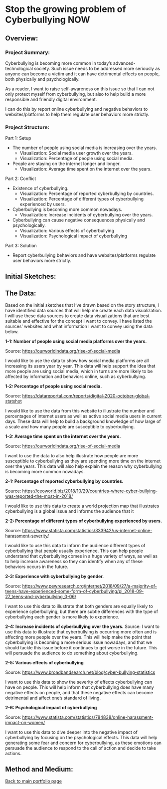 # Stop the growing problem of Cyberbullying NOW
## Overview:
### Project Summary:
Cyberbullying is becoming more common in today’s advanced-technological society. Such issue needs to be addressed more seriously as anyone can become a victim and it can have detrimental effects on people, both physically and psychologically.

As a reader, I want to raise self-awareness on this issue so that I can not only protect myself from cyberbullying, but also to help build a more responsible and friendly digital environment. 

I can do this by report online cyberbullying and negative behaviors to websites/platforms to help them regulate user behaviors more strictly.

### Project Structure:
Part 1: Setup
* The number of people using social media is increasing over the years.
  * Visualization: Social media user growth over the years.
  * Visualization: Percentage of people using social media.
* People are staying on the internet longer and longer. 
  * Visualization: Average time spent on the internet over the years.

Part 2: Conflict
* Existence of cyberbullying.
  * Visualization: Percentage of reported cyberbullying by countries.
  * Visualization: Percentage of different types of cyberbullying experienced by users.
* Cyberbullying is becoming more common nowadays.
  * Visualization: Increase incidents of cyberbullying over the years.
* Cyberbullying can cause negative consequences physically and psychologically.
  * Visualization: Various effects of cyberbullying 
  * Visualization: Psychological impact of cyberbullying

Part 3: Solution
* Report cyberbullying behaviors and have websites/platforms regulate user behaviors more strictly.

## Initial Sketches:



## The Data:
Based on the initial sketches that I’ve drawn based on the story structure, I have identified data sources that will help me create each data visualization. I will use these data sources to create data visualizations that are best suitable and effective for the concept I want to convey. I have listed the sources’ websites and what information I want to convey using the data below.

**1-1: Number of people using social media platforms over the years.**

Source: https://ourworldindata.org/rise-of-social-media

I would like to use the data to show how social media platforms are all increasing its users year by year. This data will help support the idea that more people are using social media, which in turns are more likely to be affected by information and behaviors online, such as cyberbullying.


**1-2: Percentage of people using social media.**

Source: https://datareportal.com/reports/digital-2020-october-global-statshot

I would like to use the data from this website to illustrate the number and percentages of internet users as well as active social media users in current days. These data will help to build a background knowledge of how large of a scale and how many people are susceptible to cyberbullying.


**1-3: Average time spent on the internet over the years.**

Source: https://ourworldindata.org/rise-of-social-media

I want to use the data to also help illustrate how people are more susceptible to cyberbullying as they are spending more time on the internet over the years. This data will also help explain the reason why cyberbullying is becoming more common nowadays.


**2-1: Percentage of reported cyberbullying by countries.**

Source: https://ceoworld.biz/2018/10/29/countries-where-cyber-bullying-was-reported-the-most-in-2018/

I would like to use this data to create a world projection map that illustrates cyberbullying is a global issue and informs the audience that it 


**2-2: Percentage of different types of cyberbullying experienced by users.**

Source: https://www.statista.com/statistics/333942/us-internet-online-harassment-severity/

I would like to use this data to inform the audience different types of cyberbullying that people usually experience. This can help people understand that cyberbullying comes in a huge variety of ways, as well as to help increase awareness so they can identify when any of these behaviors occurs in the future. 


**2-3: Experience with cyberbullying by gender.**

Source: https://www.pewresearch.org/internet/2018/09/27/a-majority-of-teens-have-experienced-some-form-of-cyberbullying/pi_2018-09-27_teens-and-cyberbullying_0-06/

I want to use this data to illustrate that both genders are equally likely to experience cyberbullying, but there are subtle differences with the type of cyberbullying each gender is more likely to experience.  


**2-4: Increase incidents of cyberbullying over the years.**
Source: 
I want to use this data to illustrate that cyberbullying is occurring more often and is affecting more people over the years. This will help make the point that cyberbullying is becoming a more serious issue nowadays, and that we should tackle this issue before it continues to get worse in the future. This will persuade the audience to do something about cyberbullying.


**2-5: Various effects of cyberbullying**

Source: https://www.broadbandsearch.net/blog/cyber-bullying-statistics

I want to use this data to show the severity of effects cyberbullying can have on people. This will help inform that cyberbullying does have many negative effects on people, and that these negative effects can become detrimental and affect one’s standard of living.


**2-6: Psychological impact of cyberbullying**

Source: https://www.statista.com/statistics/784838/online-harassment-impact-on-women/

I want to use this data to dive deeper into the negative impact of cyberbullying by focusing on the psychological effects. This data will help generating some fear and concern for cyberbullying, as these emotions can persuade the audience to respond to the call of action and decide to take actions.


## Method and Medium:








[Back to main portfolio page](/README.md)
